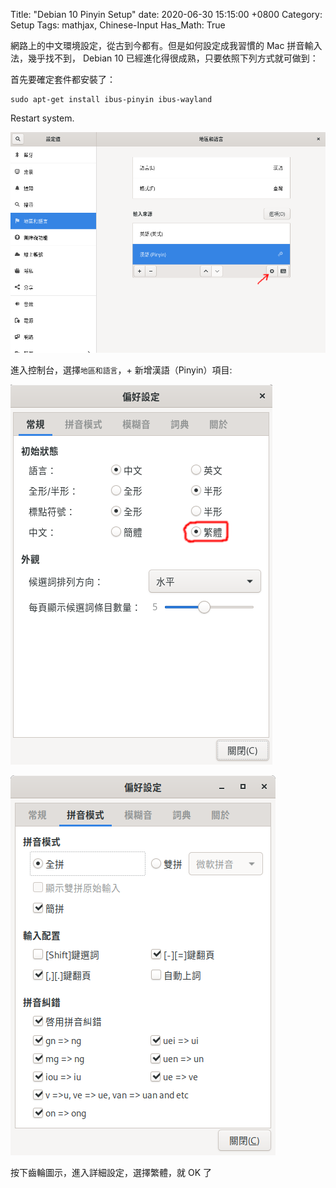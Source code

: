 Title: "Debian 10 Pinyin Setup"
date: 2020-06-30 15:15:00 +0800
Category: Setup
Tags: mathjax, Chinese-Input
Has_Math: True



網路上的中文環境設定，從古到今都有。但是如何設定成我習慣的 Mac 拼音輸入法，幾乎找不到，
Debian 10 已經進化得很成熟，只要依照下列方式就可做到：

首先要確定套件都安裝了：

	sudo apt-get install ibus-pinyin ibus-wayland

Restart system.

![](/images/control_panel_add_pinyin.png)

進入控制台，選擇`地區和語言`，+ 新增漢語（Pinyin）項目:

![](/images/control_panel_setup_pinyin_for_traditional_chinese.png)

![](/images/control_panel_setup_pinyin_mode.png)

按下齒輪圖示，進入詳細設定，選擇繁體，就 OK 了


#
